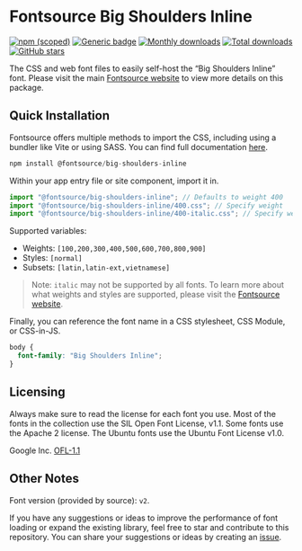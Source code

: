 # Fontsource Big Shoulders Inline

[![npm (scoped)](https://img.shields.io/npm/v/@fontsource/big-shoulders-inline?color=brightgreen)](https://www.npmjs.com/package/@fontsource/big-shoulders-inline) [![Generic badge](https://img.shields.io/badge/fontsource-passing-brightgreen)](https://github.com/fontsource/fontsource) [![Monthly downloads](https://badgen.net/npm/dm/@fontsource/big-shoulders-inline)](https://github.com/fontsource/fontsource) [![Total downloads](https://badgen.net/npm/dt/@fontsource/big-shoulders-inline)](https://github.com/fontsource/fontsource) [![GitHub stars](https://img.shields.io/github/stars/fontsource/fontsource.svg?style=social&label=Star)](https://github.com/fontsource/fontsource/stargazers)

The CSS and web font files to easily self-host the “Big Shoulders Inline” font. Please visit the main [Fontsource website](https://fontsource.org/fonts/big-shoulders-inline) to view more details on this package.

## Quick Installation

Fontsource offers multiple methods to import the CSS, including using a bundler like Vite or using SASS. You can find full documentation [here](https://fontsource.org/docs/getting-started/introduction).

```javascript
npm install @fontsource/big-shoulders-inline
```

Within your app entry file or site component, import it in.

```javascript
import "@fontsource/big-shoulders-inline"; // Defaults to weight 400
import "@fontsource/big-shoulders-inline/400.css"; // Specify weight
import "@fontsource/big-shoulders-inline/400-italic.css"; // Specify weight and style
```

Supported variables:
- Weights: `[100,200,300,400,500,600,700,800,900]`
- Styles: `[normal]`
- Subsets: `[latin,latin-ext,vietnamese]`

> Note: `italic` may not be supported by all fonts. To learn more about what weights and styles are supported, please visit the [Fontsource website](https://fontsource.org/fonts/big-shoulders-inline).

Finally, you can reference the font name in a CSS stylesheet, CSS Module, or CSS-in-JS.

```css
body {
  font-family: "Big Shoulders Inline";
}
```

## Licensing
Always make sure to read the license for each font you use. Most of the fonts in the collection use the SIL Open Font License, v1.1. Some fonts use the Apache 2 license. The Ubuntu fonts use the Ubuntu Font License v1.0.

Google Inc.
[OFL-1.1](http://scripts.sil.org/OFL)

## Other Notes
Font version (provided by source): `v2`.

If you have any suggestions or ideas to improve the performance of font loading or expand the existing library, feel free to star and contribute to this repository. You can share your suggestions or ideas by creating an [issue](https://github.com/fontsource/fontsource/issues).